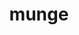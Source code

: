 ---
title: "munge"
layout: cache
categories: [package, develop-2023-11-05]
meta: {"versions": ["0.5.15"], "compilers": ["gcc@=11.4.0", "gcc@=7.5.0", "gcc@=9.4.0", "oneapi@=2023.2.0"], "oss": ["ubuntu18.04", "ubuntu20.04", "ubuntu22.04"], "platforms": ["linux"], "targets": ["neoverse_v1", "ppc64le", "x86_64_v3"], "stacks": ["e4s", "e4s-neoverse_v1", "e4s-oneapi", "e4s-power", "radiuss", "root", "tutorial"], "num_specs": 6, "num_specs_by_stack": {"radiuss": 1, "root": 6, "e4s-neoverse_v1": 1, "e4s-power": 1, "e4s": 1, "e4s-oneapi": 1, "tutorial": 1}}
spec_details: [{"hash": "3njqbpjpbqo4q3iqxer5swmmwqs5xein", "compiler": "gcc@=7.5.0", "versions": ["0.5.15"], "os": "ubuntu18.04", "platform": "linux", "target": "x86_64_v3", "variants": ["build_system=autotools", "localstatedir=PREFIX/var"], "stacks": ["radiuss", "root"], "size": "-", "tarball": "https://binaries.spack.io/releases/develop-2023-11-05/build_cache/linux-ubuntu18.04-x86_64_v3/gcc-7.5.0/munge-0.5.15/linux-ubuntu18.04-x86_64_v3-gcc-7.5.0-munge-0.5.15-3njqbpjpbqo4q3iqxer5swmmwqs5xein.spack"}, {"hash": "gvslzbgtcdkvdaicem7dmnrxkgcj7clm", "compiler": "gcc@=11.4.0", "versions": ["0.5.15"], "os": "ubuntu20.04", "platform": "linux", "target": "neoverse_v1", "variants": ["build_system=autotools", "localstatedir=PREFIX/var"], "stacks": ["e4s-neoverse_v1", "root"], "size": "-", "tarball": "https://binaries.spack.io/releases/develop-2023-11-05/build_cache/linux-ubuntu20.04-neoverse_v1/gcc-11.4.0/munge-0.5.15/linux-ubuntu20.04-neoverse_v1-gcc-11.4.0-munge-0.5.15-gvslzbgtcdkvdaicem7dmnrxkgcj7clm.spack"}, {"hash": "dim56eyocv6tfsewypd273ma7j5kjqao", "compiler": "gcc@=9.4.0", "versions": ["0.5.15"], "os": "ubuntu20.04", "platform": "linux", "target": "ppc64le", "variants": ["build_system=autotools", "localstatedir=PREFIX/var"], "stacks": ["e4s-power", "root"], "size": "-", "tarball": "https://binaries.spack.io/releases/develop-2023-11-05/build_cache/linux-ubuntu20.04-ppc64le/gcc-9.4.0/munge-0.5.15/linux-ubuntu20.04-ppc64le-gcc-9.4.0-munge-0.5.15-dim56eyocv6tfsewypd273ma7j5kjqao.spack"}, {"hash": "ow6fjh5lf732bavrvdwby5src3ewuk7o", "compiler": "gcc@=11.4.0", "versions": ["0.5.15"], "os": "ubuntu20.04", "platform": "linux", "target": "x86_64_v3", "variants": ["build_system=autotools", "localstatedir=PREFIX/var"], "stacks": ["e4s", "root"], "size": "-", "tarball": "https://binaries.spack.io/releases/develop-2023-11-05/build_cache/linux-ubuntu20.04-x86_64_v3/gcc-11.4.0/munge-0.5.15/linux-ubuntu20.04-x86_64_v3-gcc-11.4.0-munge-0.5.15-ow6fjh5lf732bavrvdwby5src3ewuk7o.spack"}, {"hash": "6ziaxezkwjczbfckghovyklobtmavxfm", "compiler": "oneapi@=2023.2.0", "versions": ["0.5.15"], "os": "ubuntu20.04", "platform": "linux", "target": "x86_64_v3", "variants": ["build_system=autotools", "localstatedir=PREFIX/var"], "stacks": ["root", "e4s-oneapi"], "size": "-", "tarball": "https://binaries.spack.io/releases/develop-2023-11-05/build_cache/linux-ubuntu20.04-x86_64_v3/oneapi-2023.2.0/munge-0.5.15/linux-ubuntu20.04-x86_64_v3-oneapi-2023.2.0-munge-0.5.15-6ziaxezkwjczbfckghovyklobtmavxfm.spack"}, {"hash": "efyihx2ojxkclrxz6fvzditnfw3iooue", "compiler": "gcc@=11.4.0", "versions": ["0.5.15"], "os": "ubuntu22.04", "platform": "linux", "target": "x86_64_v3", "variants": ["build_system=autotools", "localstatedir=PREFIX/var"], "stacks": ["tutorial", "root"], "size": "-", "tarball": "https://binaries.spack.io/releases/develop-2023-11-05/build_cache/linux-ubuntu22.04-x86_64_v3/gcc-11.4.0/munge-0.5.15/linux-ubuntu22.04-x86_64_v3-gcc-11.4.0-munge-0.5.15-efyihx2ojxkclrxz6fvzditnfw3iooue.spack"}]
---